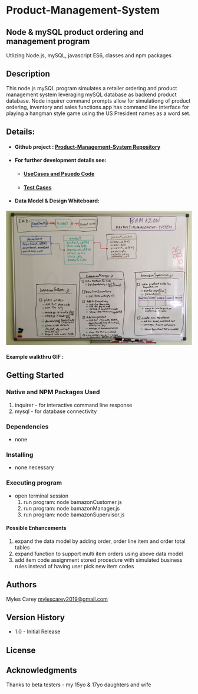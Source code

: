 # Product-Management-System

## Node  & mySQL product ordering and management program


Utlizing Node.js, mySQL, javascript ES6, classes and npm packages

## Description

This node.js mySQL program simulates a retailer ordering and product management system leveraging mySQL database as backend product database.  Node inquirer command prompts allow for simulationg of product ordering, inventory and sales functions.app has command line interface for playing a hangman style game using the US President names as a word set.

## Details:

- #### Github project :    <a href="https://github.com/mylescarey2019/Product-Management-System">Product-Management-System Repository</a>

- #### For further development details see: 

  - ####  [UseCases and Psuedo Code](UseCases-PsuedoCode.md)

  - ####  [Test Cases](TestCases.md)

- #### Data Model & Design Whiteboard:

![bamazon-design-sml](./assets/images/data-model-sml.jpg)

#### Example walkthru GIF :



## Getting Started

### Native and NPM Packages Used
1.  inquirer  - for interactive command line response 
2.  mysql - for database connectivity


### Dependencies

* none 

### Installing

* none necessary 

### Executing program

* open terminal session
  1. run program:   node bamazonCustomer.js
  2. run program:   node bamazonManager.js
  3. run program:   node bamazonSupervisor.js
  

#### Possible Enhancements

1. expand the data model by adding  order, order line item and order total tables
2. expand function to support multi item orders using above data model
3. add item code assignment stored procedure with simulated business rules instead of having user pick new item codes



## Authors

Myles Carey 
mylescarey2019@gmail.com 

## Version History

* 1.0 - Initial Release

## License


## Acknowledgments

Thanks to beta testers - my 15yo & 17yo daughters and wife 

